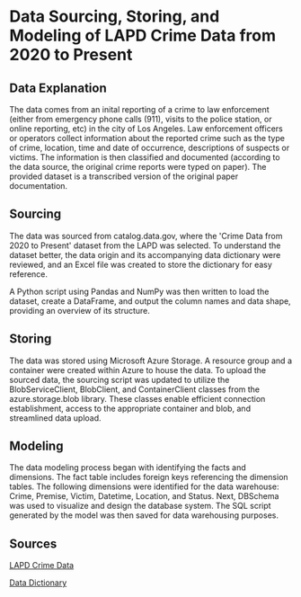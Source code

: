 # Data Sourcing, Storing, and Modeling of LAPD Crime Data from 2020 to Present

## Data Explanation
The data comes from an inital reporting of a crime to law enforcement (either from emergency phone calls (911), visits to the police station, or online reporting, etc) in the city of Los Angeles. Law enforcement officers or operators collect information about the reported crime such as the type of crime, location, time and date of occurrence, descriptions of suspects or victims. The information is then classified and documented (according to the data source, the original crime reports were typed on paper). The provided dataset is a transcribed version of the original paper documentation.

## Sourcing 

The data was sourced from catalog.data.gov, where the 'Crime Data from 2020 to Present' dataset from the LAPD was selected. To understand the dataset better, the data origin and its accompanying data dictionary were reviewed, and an Excel file was created to store the dictionary for easy reference.

A Python script using Pandas and NumPy was then written to load the dataset, create a DataFrame, and output the column names and data shape, providing an overview of its structure.

## Storing

The data was stored using Microsoft Azure Storage. A resource group and a container were created within Azure to house the data. To upload the sourced data, the sourcing script was updated to utilize the BlobServiceClient, BlobClient, and ContainerClient classes from the azure.storage.blob library. These classes enable efficient connection establishment, access to the appropriate container and blob, and streamlined data upload.

## Modeling

The data modeling process began with identifying the facts and dimensions. The fact table includes foreign keys referencing the dimension tables. The following dimensions were identified for the data warehouse: Crime, Premise, Victim, Datetime, Location, and Status. Next, DBSchema was used to visualize and design the database system. The SQL script generated by the model was then saved for data warehousing purposes.

## Sources
[LAPD Crime Data](https://catalog.data.gov/dataset/crime-data-from-2020-to-present)

[Data Dictionary](https://data.lacity.org/Public-Safety/Crime-Data-from-2020-to-Present/2nrs-mtv8/about_data)
